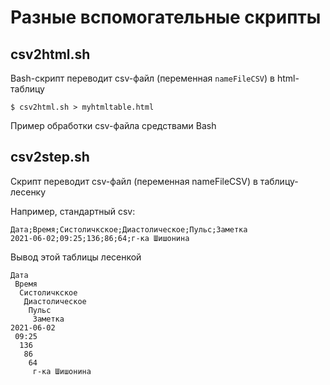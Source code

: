 # Разные вспомогательные скрипты


## csv2html.sh

Bash-скрипт переводит csv-файл (переменная `nameFileCSV`) в html-таблицу

    $ csv2html.sh > myhtmltable.html
    
Пример обработки csv-файла средствами Bash

## csv2step.sh

Скрипт переводит csv-файл (переменная nameFileCSV) в таблицу-лесенку

Например, стандартный csv:

```
Дата;Время;Систоличкское;Диастолическое;Пульс;Заметка
2021-06-02;09:25;136;86;64;г-ка Шишонина
```
Вывод этой таблицы лесенкой

```
Дата
 Время
  Систоличкское
   Диастолическое
    Пульс
     Заметка
2021-06-02
 09:25
  136
   86
    64
     г-ка Шишонина
```


